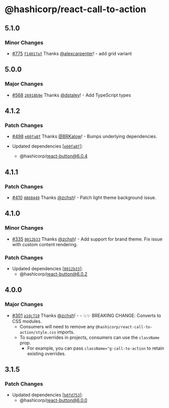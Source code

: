 # @hashicorp/react-call-to-action

## 5.1.0

### Minor Changes

- [#775](https://github.com/hashicorp/react-components/pull/775) [`f14017af`](https://github.com/hashicorp/react-components/commit/f14017afe507d459bb74a7669000aa34441ce6a1) Thanks [@alexcarpenter](https://github.com/alexcarpenter)! - add grid variant

## 5.0.0

### Major Changes

- [#568](https://github.com/hashicorp/react-components/pull/568) [`26918b9e`](https://github.com/hashicorp/react-components/commit/26918b9e32b3d4882bb18786f09eaa63c178bbc6) Thanks [@dstaley](https://github.com/dstaley)! - Add TypeScript types

## 4.1.2

### Patch Changes

- [#498](https://github.com/hashicorp/react-components/pull/498) [`e60fa8f`](https://github.com/hashicorp/react-components/commit/e60fa8f437a98f97f6c0ed396f194192cf5e376e) Thanks [@BRKalow](https://github.com/BRKalow)! - Bumps underlying dependencies.

- Updated dependencies [[`e60fa8f`](https://github.com/hashicorp/react-components/commit/e60fa8f437a98f97f6c0ed396f194192cf5e376e)]:
  - @hashicorp/react-button@6.0.4

## 4.1.1

### Patch Changes

- [#410](https://github.com/hashicorp/react-components/pull/410) [`4868449`](https://github.com/hashicorp/react-components/commit/4868449099eb1d59eb3d7384d125d7d7afd79ea0) Thanks [@zchsh](https://github.com/zchsh)! - Patch light theme background issue.

## 4.1.0

### Minor Changes

- [#335](https://github.com/hashicorp/react-components/pull/335) [`8012b33`](https://github.com/hashicorp/react-components/commit/8012b33fa39d62b3227b3ad00e4e0cab683ffead) Thanks [@zchsh](https://github.com/zchsh)! - Add support for brand theme. Fix issue with custom content rendering.

### Patch Changes

- Updated dependencies [[`8012b33`](https://github.com/hashicorp/react-components/commit/8012b33fa39d62b3227b3ad00e4e0cab683ffead)]:
  - @hashicorp/react-button@6.0.2

## 4.0.0

### Major Changes

- [#301](https://github.com/hashicorp/react-components/pull/301) [`a1dc710`](https://github.com/hashicorp/react-components/commit/a1dc710957d4025ae2e93089751ffb0348639cb3) Thanks [@zchsh](https://github.com/zchsh)! - - 💥✨ BREAKING CHANGE: Converts to CSS modules.
  - Consumers will need to remove any `@hashicorp/react-call-to-action/style.css` imports.
  - To support overrides in projects, consumers can use the `className` prop.
    - For example, you can pass `className="g-call-to-action` to retain existing overrides.

## 3.1.5

### Patch Changes

- Updated dependencies [[`b0fd753`](https://github.com/hashicorp/react-components/commit/b0fd753d7f9e5c4649424139712d4d2c5ec5ffd9)]:
  - @hashicorp/react-button@6.0.0
